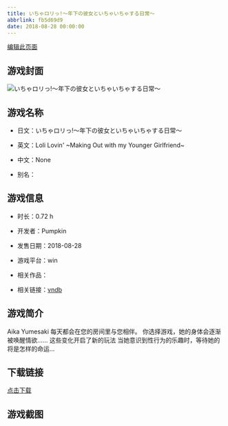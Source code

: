 ```yaml
---
title: いちゃロリっ!～年下の彼女といちゃいちゃする日常～
abbrlink: fb5d69d9
date: 2018-08-28 00:00:00
---
```

[编辑此页面](https://github.com/ACG-3/ADV3-source/blob/main/source/_posts/games/%E3%81%84%E3%81%A1%E3%82%83%E3%83%AD%E3%83%AA%E3%81%A3%21%EF%BD%9E%E5%B9%B4%E4%B8%8B%E3%81%AE%E5%BD%BC%E5%A5%B3%E3%81%A8%E3%81%84%E3%81%A1%E3%82%83%E3%81%84%E3%81%A1%E3%82%83%E3%81%99%E3%82%8B%E6%97%A5%E5%B8%B8%EF%BD%9E.md)

## 游戏封面

![いちゃロリっ!～年下の彼女といちゃいちゃする日常～](https%3A//pan.timero.xyz/onedrive/img_lib_001/%E3%81%84%E3%81%A1%E3%82%83%E3%83%AD%E3%83%AA%E3%81%A3%21%EF%BD%9E%E5%B9%B4%E4%B8%8B%E3%81%AE%E5%BD%BC%E5%A5%B3%E3%81%A8%E3%81%84%E3%81%A1%E3%82%83%E3%81%84%E3%81%A1%E3%82%83%E3%81%99%E3%82%8B%E6%97%A5%E5%B8%B8%EF%BD%9E_cover.avif)


## 游戏名称

- 日文：いちゃロリっ!～年下の彼女といちゃいちゃする日常～
- 英文：Loli Lovin' ~Making Out with my Younger Girlfriend~
- 中文：None

- 别名：


## 游戏信息

- 时长：0.72 h
- 开发者：Pumpkin
- 发售日期：2018-08-28
- 游戏平台：win
- 相关作品：

- 相关链接：[vndb](https://vndb.org/v31077)


## 游戏简介

Aika Yumesaki 每天都会在您的房间里与您相伴。
你选择游戏，她的身体会逐渐被唤醒情欲......
这些变化开启了新的玩法
当她意识到性行为的乐趣时，等待她的将是怎样的命运...





## 下载链接

[点击下载](https://pan.timero.xyz/onedrive/adv_lib_001/%E3%81%84%E3%81%A1%E3%82%83%E3%83%AD%E3%83%AA%E3%81%A3%21%EF%BD%9E%E5%B9%B4%E4%B8%8B%E3%81%AE%E5%BD%BC%E5%A5%B3%E3%81%A8%E3%81%84%E3%81%A1%E3%82%83%E3%81%84%E3%81%A1%E3%82%83%E3%81%99%E3%82%8B%E6%97%A5%E5%B8%B8%EF%BD%9E)


## 游戏截图


